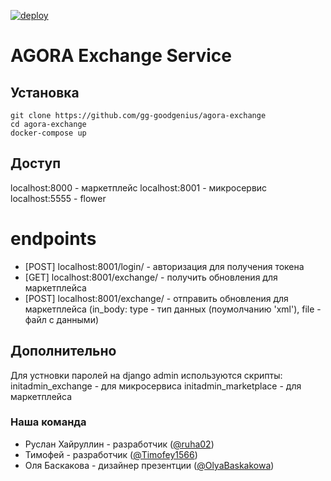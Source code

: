 [![deploy](https://github.com/gg-goodgenius/agora-exchange/actions/workflows/deploy.yml/badge.svg)](https://github.com/gg-goodgenius/agora-exchange/actions/workflows/deploy.yml)
# AGORA Exchange Service

## Установка 
```
git clone https://github.com/gg-goodgenius/agora-exchange
cd agora-exchange
docker-compose up 
```
## Доступ
localhost:8000 - маркетплейс
localhost:8001 - микросервис
localhost:5555 - flower

# endpoints
- [POST] localhost:8001/login/ - авторизация для получения токена
- [GET] localhost:8001/exchange/ - получить обновления для маркетплейса
- [POST] localhost:8001/exchange/ - отправить обновления для маркетплейса (in_body: type - тип данных (поумолчанию 'xml'), file - файл с данными)

## Дополнительно
Для устновки паролей на django admin используются скрипты:
initadmin_exchange - для микросервиса
initadmin_marketplace - для маркетплейса

### Наша команда 
- Руслан Хайруллин - разработчик ([@ruha02](https://t.me/ruha02))
- Тимофей - разработчик ([@Timofey1566](https://t.me/Timofey1566))
- Оля Баскакова - дизайнер презентции ([@OlyaBaskakowa](https://t.me/OlyaBaskakowa))
